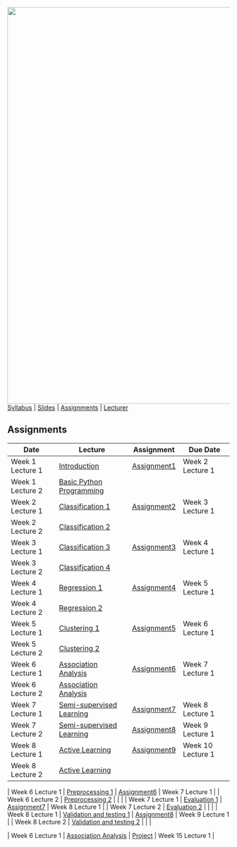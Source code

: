 [<img width=900 src="https://github.com/hil-se/fds/blob/master/img/title.png?raw=yes">](https://github.com/hil-se/fds/blob/master/README.md)   
[Syllabus](https://github.com/hil-se/fds/blob/master/README.md) |
[Slides](https://github.com/hil-se/fds/blob/master/slides.md) |
[Assignments](https://github.com/hil-se/fds/tree/master/assignments/README.md) |
[Lecturer](http://azhe825.github.io) 

## Assignments
| Date | Lecture | Assignment | Due Date | 
|------|-------|------------|----------|
| Week 1 Lecture 1 | [Introduction]()     | [Assignment1](https://github.com/hil-se/fds/blob/master/assignments/assignment1.md)  | Week 2 Lecture 1        |
| Week 1 Lecture 2 | [Basic Python Programming]()     |           |         |
| Week 2 Lecture 1 | [Classification 1]()     | [Assignment2](https://github.com/hil-se/fds/blob/master/assignments/assignment2.md)  | Week 3 Lecture 1        |
| Week 2 Lecture 2 | [Classification 2]()     |           |         |
| Week 3 Lecture 1 | [Classification 3]()     | [Assignment3](https://github.com/hil-se/fds/blob/master/assignments/assignment3.md)  | Week 4 Lecture 1        |
| Week 3 Lecture 2 | [Classification 4]()    |           |         |
| Week 4 Lecture 1 | [Regression 1]()     | [Assignment4](https://github.com/hil-se/fds/blob/master/assignments/assignment4.md)  | Week 5 Lecture 1        |
| Week 4 Lecture 2 | [Regression 2]()    |           |         |
| Week 5 Lecture 1 | [Clustering 1]()     | [Assignment5](https://github.com/hil-se/fds/blob/master/assignments/assignment5.md)  | Week 6 Lecture 1        |
| Week 5 Lecture 2 | [Clustering 2]()    |           |         |
| Week 6 Lecture 1 | [Association Analysis]()     | [Assignment6](https://github.com/hil-se/fds/blob/master/assignments/assignment6.md)  | Week 7 Lecture 1        |
| Week 6 Lecture 2 | [Association Analysis]()    |           |         |
| Week 7 Lecture 1 | [Semi-supervised Learning]()     | [Assignment7](https://github.com/hil-se/fds/blob/master/assignments/assignment7.md)  | Week 8 Lecture 1        |
| Week 7 Lecture 2 | [Semi-supervised Learning]()    |  [Assignment8](https://github.com/hil-se/fds/blob/master/assignments/assignment8.md)  | Week 9 Lecture 1        |
| Week 8 Lecture 1 | [Active Learning]()     |  [Assignment9](https://github.com/hil-se/fds/blob/master/assignments/assignment9.md)  | Week 10 Lecture 1        |
| Week 8 Lecture 2 | [Active Learning]()    |           |         |


| Week 6 Lecture 1 | [Preprocessing 1]()     | [Assignment6](https://github.com/hil-se/fds/blob/master/assignments/assignment6.md)  | Week 7 Lecture 1        |
| Week 6 Lecture 2 | [Preprocessing 2]()    |           |         |
| Week 7 Lecture 1 | [Evaluation 1]()     | [Assignment7](https://github.com/hil-se/fds/blob/master/assignments/assignment7.md)  | Week 8 Lecture 1        |
| Week 7 Lecture 2 | [Evaluation 2]()    |           |         |
| Week 8 Lecture 1 | [Validation and testing 1]()     | [Assignment8](https://github.com/hil-se/fds/blob/master/assignments/assignment8.md)  | Week 9 Lecture 1        |
| Week 8 Lecture 2 | [Validation and testing 2]()    |           |         |

| Week 6 Lecture 1 | [Association Analysis]()     | [Project](https://github.com/hil-se/fds/blob/master/project/README.md)  | Week 15 Lecture 1        |

